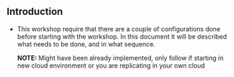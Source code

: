 ## Introduction

- This workshop require that there are a couple of configurations done before starting with the workshop. In this document it will be described what needs to be done, and in what sequence.

	**NOTE:** Might have been already implemented, only follow if starting in new cloud environment or you are replicating in your own cloud

